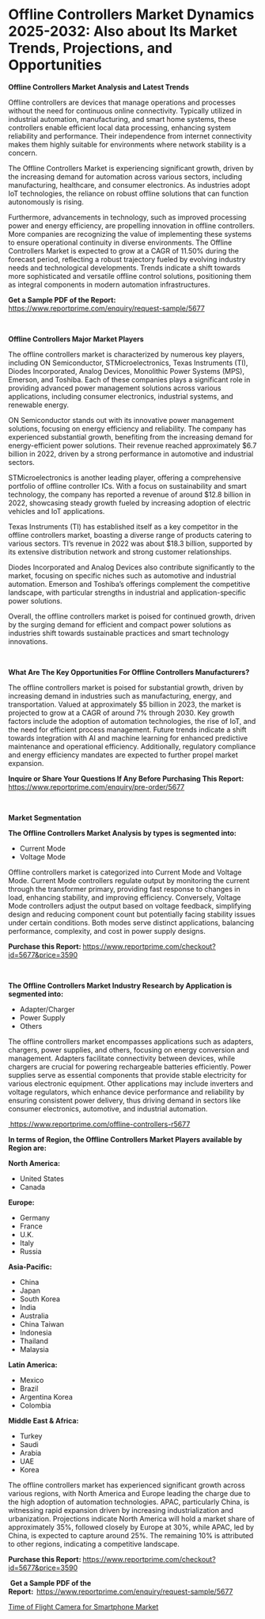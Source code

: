 <p><h1>Offline Controllers Market Dynamics 2025-2032: Also about Its Market Trends, Projections, and Opportunities</h1></p><p><strong>Offline Controllers Market Analysis and Latest Trends</strong></p>
<p><p>Offline controllers are devices that manage operations and processes without the need for continuous online connectivity. Typically utilized in industrial automation, manufacturing, and smart home systems, these controllers enable efficient local data processing, enhancing system reliability and performance. Their independence from internet connectivity makes them highly suitable for environments where network stability is a concern.</p><p>The Offline Controllers Market is experiencing significant growth, driven by the increasing demand for automation across various sectors, including manufacturing, healthcare, and consumer electronics. As industries adopt IoT technologies, the reliance on robust offline solutions that can function autonomously is rising. </p><p>Furthermore, advancements in technology, such as improved processing power and energy efficiency, are propelling innovation in offline controllers. More companies are recognizing the value of implementing these systems to ensure operational continuity in diverse environments. The Offline Controllers Market is expected to grow at a CAGR of 11.50% during the forecast period, reflecting a robust trajectory fueled by evolving industry needs and technological developments. Trends indicate a shift towards more sophisticated and versatile offline control solutions, positioning them as integral components in modern automation infrastructures.</p></p>
<p><strong>Get a Sample PDF of the Report:&nbsp;</strong> <a href="https://www.reportprime.com/enquiry/request-sample/5677?utm_campaign=2463&utm_medium=2&utm_source=Github&utm_content=ia&utm_term=19032025&utm_id=offline-controllers">https://www.reportprime.com/enquiry/request-sample/5677</a></p>
<p>&nbsp;</p>
<p><strong>Offline Controllers Major Market Players</strong></p>
<p><p>The offline controllers market is characterized by numerous key players, including ON Semiconductor, STMicroelectronics, Texas Instruments (TI), Diodes Incorporated, Analog Devices, Monolithic Power Systems (MPS), Emerson, and Toshiba. Each of these companies plays a significant role in providing advanced power management solutions across various applications, including consumer electronics, industrial systems, and renewable energy.</p><p>ON Semiconductor stands out with its innovative power management solutions, focusing on energy efficiency and reliability. The company has experienced substantial growth, benefiting from the increasing demand for energy-efficient power solutions. Their revenue reached approximately $6.7 billion in 2022, driven by a strong performance in automotive and industrial sectors.</p><p>STMicroelectronics is another leading player, offering a comprehensive portfolio of offline controller ICs. With a focus on sustainability and smart technology, the company has reported a revenue of around $12.8 billion in 2022, showcasing steady growth fueled by increasing adoption of electric vehicles and IoT applications.</p><p>Texas Instruments (TI) has established itself as a key competitor in the offline controllers market, boasting a diverse range of products catering to various sectors. TI’s revenue in 2022 was about $18.3 billion, supported by its extensive distribution network and strong customer relationships.</p><p>Diodes Incorporated and Analog Devices also contribute significantly to the market, focusing on specific niches such as automotive and industrial automation. Emerson and Toshiba’s offerings complement the competitive landscape, with particular strengths in industrial and application-specific power solutions.</p><p>Overall, the offline controllers market is poised for continued growth, driven by the surging demand for efficient and compact power solutions as industries shift towards sustainable practices and smart technology innovations.</p></p>
<p>&nbsp;</p>
<p><strong>What Are The Key Opportunities For Offline Controllers Manufacturers?</strong></p>
<p><p>The offline controllers market is poised for substantial growth, driven by increasing demand in industries such as manufacturing, energy, and transportation. Valued at approximately $5 billion in 2023, the market is projected to grow at a CAGR of around 7% through 2030. Key growth factors include the adoption of automation technologies, the rise of IoT, and the need for efficient process management. Future trends indicate a shift towards integration with AI and machine learning for enhanced predictive maintenance and operational efficiency. Additionally, regulatory compliance and energy efficiency mandates are expected to further propel market expansion.</p></p>
<p><strong>Inquire or Share Your Questions If Any Before Purchasing This Report:</strong> <a href="https://www.reportprime.com/enquiry/pre-order/5677?utm_campaign=2463&utm_medium=2&utm_source=Github&utm_content=ia&utm_term=19032025&utm_id=offline-controllers">https://www.reportprime.com/enquiry/pre-order/5677</a></p>
<p>&nbsp;</p>
<p><strong>Market Segmentation</strong></p>
<p><strong>The Offline Controllers Market Analysis by types is segmented into:</strong></p>
<p><ul><li>Current Mode</li><li>Voltage Mode</li></ul></p>
<p><p>Offline controllers market is categorized into Current Mode and Voltage Mode. Current Mode controllers regulate output by monitoring the current through the transformer primary, providing fast response to changes in load, enhancing stability, and improving efficiency. Conversely, Voltage Mode controllers adjust the output based on voltage feedback, simplifying design and reducing component count but potentially facing stability issues under certain conditions. Both modes serve distinct applications, balancing performance, complexity, and cost in power supply designs.</p></p>
<p><strong>Purchase this Report:&nbsp;</strong><a href="https://www.reportprime.com/checkout?id=5677&price=3590&utm_campaign=2463&utm_medium=2&utm_source=Github&utm_content=ia&utm_term=19032025&utm_id=offline-controllers">https://www.reportprime.com/checkout?id=5677&price=3590</a></p>
<p>&nbsp;</p>
<p><strong>The Offline Controllers Market Industry Research by Application is segmented into:</strong></p>
<p><ul><li>Adapter/Charger</li><li>Power Supply</li><li>Others</li></ul></p>
<p><p>The offline controllers market encompasses applications such as adapters, chargers, power supplies, and others, focusing on energy conversion and management. Adapters facilitate connectivity between devices, while chargers are crucial for powering rechargeable batteries efficiently. Power supplies serve as essential components that provide stable electricity for various electronic equipment. Other applications may include inverters and voltage regulators, which enhance device performance and reliability by ensuring consistent power delivery, thus driving demand in sectors like consumer electronics, automotive, and industrial automation.</p></p>
<p><a href="https://www.reportprime.com/offline-controllers-r5677?utm_campaign=2463&utm_medium=2&utm_source=Github&utm_content=ia&utm_term=19032025&utm_id=offline-controllers">&nbsp;https://www.reportprime.com/offline-controllers-r5677</a></p>
<p><strong>In terms of Region, the Offline Controllers Market Players available by Region are:</strong></p>
<p>
    <p> <strong> North America: </strong>
        <ul>
            <li>United States</li>
            <li>Canada</li>
        </ul>
        </p> 
    <p> <strong> Europe: </strong>
        <ul>
            <li>Germany</li>
            <li>France</li>
            <li>U.K.</li>
            <li>Italy</li>
            <li>Russia</li>
        </ul>
        </p> 
    <p> <strong> Asia-Pacific: </strong>
        <ul>
            <li>China</li>
            <li>Japan</li>
            <li>South Korea</li>
            <li>India</li>
            <li>Australia</li>
            <li>China Taiwan</li>
            <li>Indonesia</li>
            <li>Thailand</li>
            <li>Malaysia</li>
        </ul>
        </p> 
    <p> <strong> Latin America: </strong>
        <ul>
            <li>Mexico</li>
            <li>Brazil</li>
            <li>Argentina Korea</li>
            <li>Colombia</li>
        </ul>
        </p> 
    <p> <strong> Middle East & Africa: </strong>
        <ul>
            <li>Turkey</li>
            <li>Saudi</li>
            <li>Arabia</li>
            <li>UAE</li>
            <li>Korea</li>
        </ul>
    </p>
    </p>
<p><p>The offline controllers market has experienced significant growth across various regions, with North America and Europe leading the charge due to the high adoption of automation technologies. APAC, particularly China, is witnessing rapid expansion driven by increasing industrialization and urbanization. Projections indicate North America will hold a market share of approximately 35%, followed closely by Europe at 30%, while APAC, led by China, is expected to capture around 25%. The remaining 10% is attributed to other regions, indicating a competitive landscape.</p></p>
<p><strong>Purchase this Report: </strong><a href="https://www.reportprime.com/checkout?id=5677&price=3590&utm_campaign=2463&utm_medium=2&utm_source=Github&utm_content=ia&utm_term=19032025&utm_id=offline-controllers">https://www.reportprime.com/checkout?id=5677&price=3590</a></p>
<p>&nbsp;<strong>Get a Sample PDF of the Report:&nbsp;&nbsp;</strong><a href="https://www.reportprime.com/enquiry/request-sample/5677?utm_campaign=2463&utm_medium=2&utm_source=Github&utm_content=ia&utm_term=19032025&utm_id=offline-controllers">https://www.reportprime.com/enquiry/request-sample/5677</a></p>
<p><strong></strong></p>
<p><p><a href="https://github.com/hillsmyung726/Market-Research-Report-List-1/blob/main/time-of-flight-camera-for-smartphone-market.md?utm_campaign=2463&utm_medium=2&utm_source=Github&utm_content=ia&utm_term=19032025&utm_id=offline-controllers">Time of Flight Camera for Smartphone Market</a></p></p>